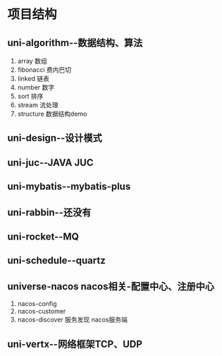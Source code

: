
# 项目结构

## uni-algorithm--数据结构、算法
1. array 数组
2. fibonacci 费内巴切
3. linked 链表
4. number 数字
5. sort 排序
6. stream 流处理
7. structure 数据结构demo
## uni-design--设计模式
## uni-juc--JAVA JUC 
## uni-mybatis--mybatis-plus
## uni-rabbin--还没有
## uni-rocket--MQ
## uni-schedule--quartz
## universe-nacos nacos相关-配置中心、注册中心
1. nacos-config
2. nacos-customer
3. nacos-discover 服务发现 nacos服务端

## uni-vertx--网络框架TCP、UDP


